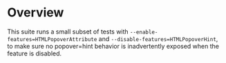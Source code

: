 # Overview

This suite runs a small subset of tests with `--enable-features=HTMLPopoverAttribute`
and `--disable-features=HTMLPopoverHint`, to make sure no popover=hint behavior is
inadvertently exposed when the feature is disabled.
